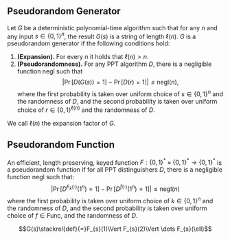 ## Pseudorandom Generator

Let $G$ be a deterministic polynomial-time algorithm such that for any $n$ and any input $s \in \{0,1\}^n$, the result $G(s)$ is a string of length $\ell(n)$. $G$ is a pseudorandom generator if the following conditions hold:
1. **(Expansion).** For every $n$ it holds that $\ell(n) > n$.
2. **(Pseudorandomness).** For any PPT algorithm $D$, there is a negligible function $\text{negl}$ such that $$ | \Pr[D(G(s)) = 1] - \Pr[D(r) = 1] | \leq \text{negl}(n), $$ where the first probability is taken over uniform choice of $s \in \{0,1\}^n$ and the randomness of $D$, and the second probability is taken over uniform choice of $r \in \{0,1\}^{\ell(n)}$ and the randomness of $D$.

We call $\ell(n)$ the expansion factor of $G$.

## Pseudorandom Function

An efficient, length preserving, keyed function $F : \{0,1\}^* \times \{0,1\}^* \rightarrow \{0,1\}^*$ is a pseudorandom function if for all PPT distinguishers $D$, there is a negligible function $\text{negl}$ such that: 
$$\left| \Pr[D^{F_k(\cdot)}(1^n) = 1] - \Pr[D^{f(\cdot)}(1^n) = 1] \right| \leq \text{negl}(n)$$
where the first probability is taken over uniform choice of $k \in \{0,1\}^n$ and the randomness of $D$, and the second probability is taken over uniform choice of $f \in \text{Func}$, and the randomness of $D$.

$$G(s)\stackrel{def}{=}F_{s}(1)\Vert F_{s}(2)\Vert \dots F_{s}(\ell)$$